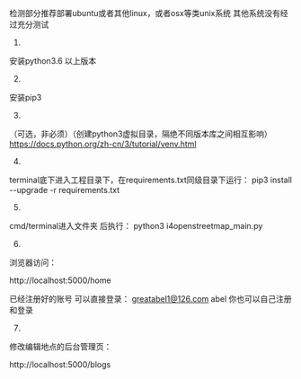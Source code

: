 检测部分推荐部署ubuntu或者其他linux，或者osx等类unix系统
其他系统没有经过充分测试

1.
安装python3.6 以上版本

2. 
安装pip3 

3.
（可选，非必须）（创建python3虚拟目录，隔绝不同版本库之间相互影响）
https://docs.python.org/zh-cn/3/tutorial/venv.html


4.
terminal底下进入工程目录下，在requirements.txt同级目录下运行：
pip3 install --upgrade -r requirements.txt


5.

cmd/terminal进入文件夹 后执行：
python3 i4openstreetmap_main.py

6.
浏览器访问：

http://localhost:5000/home

已经注册好的账号 可以直接登录：
greatabel1@126.com  abel
你也可以自己注册和登录

7.
修改编辑地点的后台管理页：

http://localhost:5000/blogs